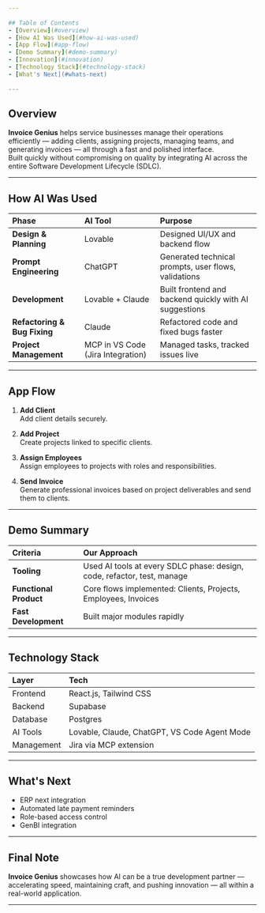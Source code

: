 ```yaml
---
 
## Table of Contents
- [Overview](#overview)
- [How AI Was Used](#how-ai-was-used)
- [App Flow](#app-flow)
- [Demo Summary](#demo-summary)
- [Innovation](#innovation)
- [Technology Stack](#technology-stack)
- [What's Next](#whats-next)
 
---
```

 
## Overview
**Invoice Genius** helps service businesses manage their operations efficiently — adding clients, assigning projects, managing teams, and generating invoices — all through a fast and polished interface.  
Built quickly without compromising on quality by integrating AI across the entire Software Development Lifecycle (SDLC).
 
---
 
## How AI Was Used
 
| Phase | AI Tool | Purpose |
|:---|:---|:---|
| **Design & Planning** | Lovable | Designed UI/UX and backend flow |
| **Prompt Engineering** | ChatGPT | Generated technical prompts, user flows, validations |
| **Development** | Lovable + Claude | Built frontend and backend quickly with AI suggestions |
| **Refactoring & Bug Fixing** | Claude | Refactored code and fixed bugs faster |
| **Project Management** | MCP in VS Code (Jira Integration) | Managed tasks, tracked issues live |
 
---
 
## App Flow
 
1. **Add Client**  
   Add client details securely.
 
2. **Add Project**  
   Create projects linked to specific clients.
 
3. **Assign Employees**  
   Assign employees to projects with roles and responsibilities.
 
4. **Send Invoice**  
   Generate professional invoices based on project deliverables and send them to clients.
 
---
 
## Demo Summary
 
| Criteria | Our Approach |
|:---|:---|
| **Tooling** | Used AI tools at every SDLC phase: design, code, refactor, test, manage |
| **Functional Product** | Core flows implemented: Clients, Projects, Employees, Invoices |
| **Fast Development** | Built major modules rapidly |

---
 
## Technology Stack
 
| Layer | Tech |
|:---|:---|
| Frontend | React.js, Tailwind CSS |
| Backend | Supabase |
| Database | Postgres |
| AI Tools | Lovable, Claude, ChatGPT, VS Code Agent Mode |
| Management | Jira via MCP extension |
 
---
 
## What's Next
 
- ERP next integration
- Automated late payment reminders
- Role-based access control
- GenBI integration
 
---
 
## Final Note
 
**Invoice Genius** showcases how AI can be a true development partner — accelerating speed, maintaining craft, and pushing innovation — all within a real-world application.
 
---
